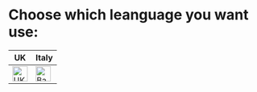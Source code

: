 # Choose which leanguage you want use:
| UK | Italy |
|---------|--------------|
| <a href="./README_English.md/"><img src="https://www.pikpng.com/pngl/m/85-850967_welcome-in-saint-brieuc-bay-clipart.png" alt="UK flag" height="30" width="30"></a> | <a href="./README_Italy.md"><img src="https://external-content.duckduckgo.com/iu/?u=https%3A%2F%2Fwww.pikpng.com%2Fpngl%2Fm%2F62-627341_italian-flag-icon-png-flag-of-italy-circle.png&f=1&nofb=1&ipt=ad25eb8286d42fb20bbb70ee1355dd7f99d32b19acc932eb57d7d437ff3ddadb&ipo=images" alt="Bandiera Italiana" height="30" width="30"></a> |
